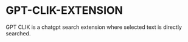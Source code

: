 # GPT-CLIK-EXTENSION
GPT CLIK is a chatgpt search extension where selected text is directly searched.
